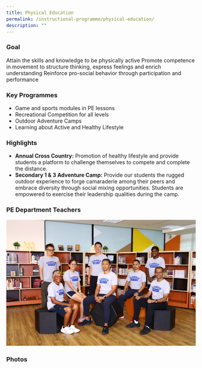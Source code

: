 ```yaml
---
title: Physical Education
permalink: /instructional-programme/physical-education/
description: ""
---
```

### Goal

Attain the skills and knowledge to be physically active
Promote competence in movement to structure thinking, express feelings and enrich understanding
Reinforce pro-social behavior through participation and performance

### Key Programmes

* Game and sports modules in PE lessons
* Recreational Competition for all levels
* Outdoor Adventure Camps
* Learning about Active and Healthy Lifestyle

### Highlights

* <b>Annual Cross Country:</b> Promotion of healthy lifestyle and provide students a platform to challenge themselves to compete and complete the distance.
* <b>Secondary 1 &amp; 3 Adventure Camp:</b> Provide our students the rugged outdoor experience to forge camaraderie among their peers and embrace diversity through social mixing opportunities. Students are empowered to exercise their leadership qualities during the camp.


### PE Department Teachers

![](/images/IP/PE/pe%20dept_2023.png)

### Photos

